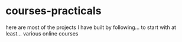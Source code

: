 # courses-practicals

here are most of the projects I have built by following... to start with at least... various online courses
